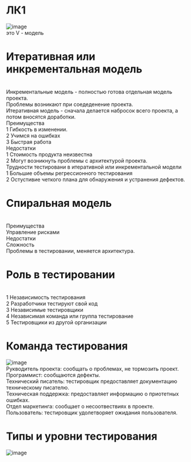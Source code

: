 # ЛК1
![image](https://user-images.githubusercontent.com/59621706/213662116-59d7933c-ef64-46e3-b41e-4357e3b15f2a.png)
<br> это V - модель
# Итеративная или инкрементальная модель
<br> Инкрементальные модель - полностью готова отдельная модель проекта.
<br> Проблемы возникают при соедеденение проекта.
<br> Итеративная модель - сначала делается набросок всего проекта, а потом вносятся доработки.
<br> Преимущества
<br> 1 Гибкость в изменении.
<br> 2 Учимся на ошибках
<br> 3 Быстрая работа
<br> Недостатки
<br> 1 Стоимость продукта неизвестна
<br> 2 Могут возникнуть проблемы с архитектурой проекта.
<br> Трудности тестировани в итеративной или инкрементальной модели
<br> 1 Большие объемы регрессионного тестирования
<br> 2 Остустивие четкого плана для обнаружения и устранения дефектов.
# Спиральная модель
<br> Преимущества
<br> Управление рисками
<br> Недостатки
<br> Сложность
<br> Проблемы в тестировании, меняется архитектура.
# Роль в тестировании
<br> 1 Независимость тестирования
<br> 2 Разработчики тестируют свой код
<br> 3 Независимые тестировщики
<br> 4 Независимая команда или группа тестирование
<br> 5 Тестировщики из другой организации
# Команда тестирования
![image](https://user-images.githubusercontent.com/59621706/213667221-c9cdcf25-ec40-40ae-b1bc-dafba578d8d8.png)
<br> Рукводитель проекта: сообщать о проблемах, не тормозить проект.
<br> Программист: сообщаются дефекты.
<br> Технический писатель: тестировщик предоставляет документацию техническому писателю.
<br> Техническая поддержка: предоставляет информацию о приотетных ошибках.
<br> Отдел маркетинга: сообщает о несоотвествиях в проекте.
<br> Пользователь: тестировщик удолетворяет ожидания пользователя.
# Типы и уровни тестирования
![image](https://user-images.githubusercontent.com/59621706/213669700-7813188f-262f-4434-afea-47ec48ce09f0.png)


